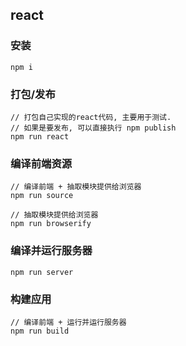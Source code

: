 ## react

### 安装
``` npm
npm i

``` 
### 打包/发布
``` npm
// 打包自己实现的react代码, 主要用于测试. 
// 如果是要发布, 可以直接执行 npm publish
npm run react
```

### 编译前端资源
``` npm
// 编译前端 + 抽取模块提供给浏览器
npm run source

// 抽取模块提供给浏览器
npm run browserify
```

### 编译并运行服务器
``` npm
npm run server
```

### 构建应用
``` npm
// 编译前端 + 运行并运行服务器
npm run build
```
